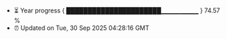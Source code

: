 - ⏳ Year progress { ██████████████████████▁▁▁▁▁▁▁▁ } 74.57 %
- ⏰ Updated on Tue, 30 Sep 2025 04:28:16 GMT

